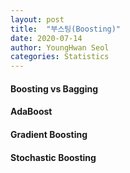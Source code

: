 ```yaml
---
layout: post
title:  "부스팅(Boosting)"
date: 2020-07-14
author: YoungHwan Seol
categories: Statistics
---
```


#### Boosting vs Bagging

#### AdaBoost

#### Gradient Boosting

#### Stochastic Boosting





